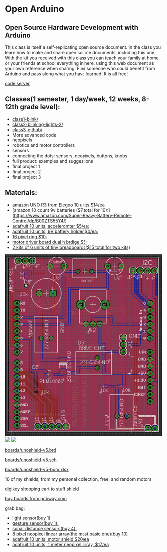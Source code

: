# Open Arduino

## Open Source Hardware Development with Arduino

This class is itself a self-replicating open source document.  In the class you learn how to make and share open source documents, including this one.  With the kit you received with this class you can teach your family at home or your friends at school everything in here, using this web document as your own reference when sharing.  Find someone who could benefit from Arduino and pass along what you have learned!  It is all free!

[code server](codeserver/)

## Classes(1 semester, 1 day/week, 12 weeks, 8-12th grade level):

 - [class1-blink/](class1-blink/)
 - [class2-blinking-lights-2/](class2-blinking-lights-2/)
 - [class3-github/](class3-github/)
 - More advanced code
 - neopixels
 - robotics and motor controllers
 - sensors
 - connecting the dots: sensors, neopixels, buttons, knobs
 - full product: examples and suggestions
 - final project 1
 - final project 2
 - final project 3 

## Materials:

 - [amazon UNO R3 from Elegoo 10 units $14/ea](https://www.amazon.com/ELEGOO-Board-ATmega328P-ATMEGA16U2-Compliant/dp/B01EWOE0UU/)
 - [amazon 10 count 9v batteries ($7 total for 10):]
(https://www.amazon.com/Super-Heavy-Battery-Remote-Control/dp/B00ZTS55Y4/)
 - [adafruit 10 units, acceleromter $5/ea:](https://www.adafruit.com/product/2809)
 - [adafruit 10 units, 9V battery holder $4/ea:](https://www.adafruit.com/product/67)
 - [16 pixel ring $10:](https://www.adafruit.com/product/1463)
 - [motor driver board dual h brdige $5:](https://www.adafruit.com/product/2448)
 - [2 kits of 6 units of tiny breadboards($15 total for two kits) ](https://www.amazon.com/ELEGOO-6PCS-tie-Points-Breadboard-Arduino/dp/B01EV6SBXQ)

![](boards/unoshield.png)
![](https://i.imgur.com/fzFvL7B.jpg)
![](https://i.imgur.com/qy2o8oR.jpg)

[boards/unoshield-v5.brd](boards/unoshield-v5.brd)

[boards/unoshield-v5.sch](boards/unoshield-v5.sch)

[boards/unoshield-v5-bom.xlsx](boards/unoshield-v5-bom.xlsx)

10 of my shields, from my personal collection, free, and random motors

[digikey shopping cart to stuff shield](https://www.digikey.com/short/92z70jhr)

[buy boards from pcbway.com](https://www.pcbway.com/project/shareproject/Generic_Trash_Robot_UNO_Shield__V5.html)

grab bag:

 - [light sensor(buy 1)](https://www.adafruit.com/product/1980($6.95/ea))
 - [gesture sensor(buy 1):](https://www.adafruit.com/product/3595($7.50/ea))
 - [sonar distance sensors(buy 4):](https://www.adafruit.com/product/3942($4/ea))
 - [8 pixel neopixel linear array(the most basic one)(buy 10)](https://www.adafruit.com/product/1426($5.95/ea))
 - [adafruit 10 units, motor shield $20/ea](https://www.adafruit.com/product/1438)
 - [adafruit 10 units, 1 meter neopixel array, $17/ea](https://www.adafruit.com/product/1376?length=1)
